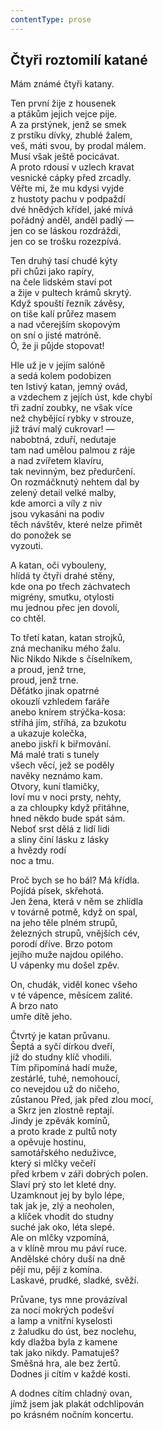 ```yaml
---
contentType: prose
---
```


## Čtyři roztomilí katané

Mám známé čtyři katany.

Ten první žije z housenek  
a ptákům jejich vejce pije.  
A za prstýnek, jenž se smek  
z prstíku dívky, zhublé žalem,  
veš, máti svou, by prodal málem.  
Musí však ještě pocicávat.  
A proto rdousí v uzlech kravat  
vesnické cápky před zrcadly.  
Věřte mi, že mu kdysi vyjde  
z hustoty pachu v podpaždí  
dvé hnědých křídel, jaké mívá  
pořádný anděl, anděl padlý —  
jen co se láskou rozdráždí,  
jen co se trošku rozezpívá.

Ten druhý tasí chudé kýty  
při chůzi jako rapíry,  
na čele lidském staví pot  
a žije v pultech krámů skrytý.  
Když spouští řezník závěsy,  
on tiše kalí průřez masem  
a nad včerejším skopovým  
on sní o jisté matróně.  
Ó, že ji půjde stopovat!

Hle už je v jejím salóně  
a sedá kolem podobizen  
ten lstivý katan, jemný ovád,  
a vzdechem z jejích úst, kde chybí  
tři zadní zoubky, ne však více  
než chybějící rybky v strouze,  
již tráví malý cukrovar! —  
nabobtná, zduří, nedutaje  
tam nad umělou palmou z ráje  
a nad zvířetem klavíru,  
tak nevinným, bez předurčení.  
On rozmáčknutý nehtem dal by  
zelený detail velké malby,  
kde amorci a víly z niv  
jsou vykasáni na podiv  
těch návštěv, které nelze přimět  
do ponožek se  
vyzouti.

A katan, oči vybouleny,  
hlídá ty čtyři drahé stěny,  
kde ona po třech záchvatech  
migrény, smutku, otylosti  
mu jednou přec jen dovolí,  
co chtěl.

To třetí katan, katan strojků,  
zná mechaniku mého žalu.  
Nic Nikdo Nikde s číselníkem,  
a proud, jenž trne,  
proud, jenž trne.  
Děťátko jinak opatrné  
okouzlí vzhledem faráře  
anebo knírem strýčka-kosa:  
stříhá jím, stříhá, za bzukotu  
a ukazuje kolečka,  
anebo jiskří k biřmování.  
Má malé trati s tunely  
všech věcí, jež se poděly  
navěky neznámo kam.  
Otvory, kuní tlamičky,  
loví mu v noci prsty, nehty,  
a za chloupky když přitáhne,  
hned někdo bude spát sám.  
Neboť srst dělá z lidí lidi  
a sliny činí lásku z lásky  
a hvězdy rodí  
noc a tmu.

Proč bych se ho bál? Má křídla.  
Pojídá písek, skřehotá.  
Jen žena, která v něm se zhlídla  
v továrně potmě, když on spal,  
na jeho těle plném strupů,  
železných strupů, vnějších cév,  
porodí dříve. Brzo potom  
jejího muže najdou opilého.  
U vápenky mu došel zpěv.

On, chudák, viděl konec všeho  
v té vápence, měsícem zalité.  
A brzo nato  
umře dítě jeho.

Čtvrtý je katan průvanu.  
Šeptá a syčí dírkou dveří,  
jíž do studny klíč vhodili.  
Tím připomíná hadí muže,  
zestárlé, tuhé, nemohoucí,  
co nevejdou už do ničeho,  
zůstanou Před, jak před zlou mocí,  
a Skrz jen zlostně reptají.  
Jindy je zpěvák komínů,  
a proto krade z pultů noty  
a opěvuje hostinu,  
samotářského neduživce,  
který si mlčky večeří  
před krbem v záři dobrých polen.  
Slaví prý sto let kleté dny.  
Uzamknout jej by bylo lépe,  
tak jak je, zlý a neoholen,  
a klíček vhodit do studny  
suché jak oko, léta slepé.  
Ale on mlčky vzpomíná,  
a v klíně mrou mu páví ruce.  
Andělské chóry duší na dně  
pějí mu, pějí z komína.  
Laskavé, prudké, sladké, svěží.

Průvane, tys mne provázíval  
za nocí mokrých podešví  
a lamp a vnitřní kyselosti  
z žaludku do úst, bez noclehu,  
kdy dlažba byla z kamene  
tak jako nikdy. Pamatuješ?  
Směšná hra, ale bez žertů.  
Dodnes ji cítím v každé kosti.

A dodnes cítím chladný ovan,  
jímž jsem jak plakát odchlipován  
po krásném nočním koncertu.

